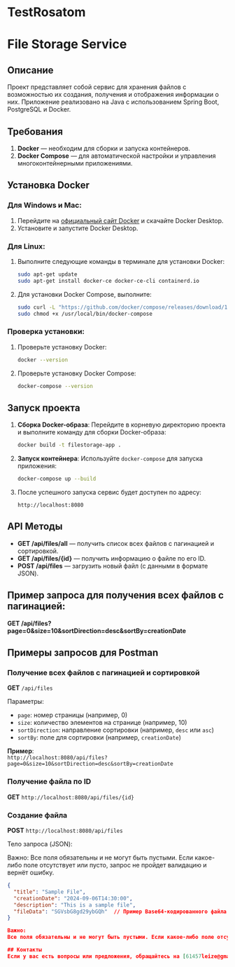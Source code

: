 # TestRosatom
# File Storage Service

## Описание
Проект представляет собой сервис для хранения файлов с возможностью их создания, получения и отображения информации о них. Приложение реализовано на Java с использованием Spring Boot, PostgreSQL и Docker.

## Требования
1. **Docker** — необходим для сборки и запуска контейнеров.
2. **Docker Compose** — для автоматической настройки и управления многоконтейнерными приложениями.

## Установка Docker

### Для Windows и Mac:
1. Перейдите на [официальный сайт Docker](https://www.docker.com/products/docker-desktop) и скачайте Docker Desktop.
2. Установите и запустите Docker Desktop.

### Для Linux:
1. Выполните следующие команды в терминале для установки Docker:
    ```bash
    sudo apt-get update
    sudo apt-get install docker-ce docker-ce-cli containerd.io
    ```
2. Для установки Docker Compose, выполните:
    ```bash
    sudo curl -L "https://github.com/docker/compose/releases/download/1.29.2/docker-compose-$(uname -s)-$(uname -m)" -o /usr/local/bin/docker-compose
    sudo chmod +x /usr/local/bin/docker-compose
    ```

### Проверка установки:
1. Проверьте установку Docker:
    ```bash
    docker --version
    ```
2. Проверьте установку Docker Compose:
    ```bash
    docker-compose --version
    ```

## Запуск проекта

1. **Сборка Docker-образа**:
    Перейдите в корневую директорию проекта и выполните команду для сборки Docker-образа:
    ```bash
    docker build -t filestorage-app .
    ```

2. **Запуск контейнера**:
    Используйте `docker-compose` для запуска приложения:
    ```bash
    docker-compose up --build
    ```

3. После успешного запуска сервис будет доступен по адресу:
    ```
    http://localhost:8080
    ```

## API Методы

- **GET /api/files/all** — получить список всех файлов с пагинацией и сортировкой.
- **GET /api/files/{id}** — получить информацию о файле по его ID.
- **POST /api/files** — загрузить новый файл (с данными в формате JSON).

## Пример запроса для получения всех файлов с пагинацией:
**GET /api/files?page=0&size=10&sortDirection=desc&sortBy=creationDate**

## Примеры запросов для Postman

### Получение всех файлов с пагинацией и сортировкой
**GET** `/api/files`

Параметры:
- `page`: номер страницы (например, 0)
- `size`: количество элементов на странице (например, 10)
- `sortDirection`: направление сортировки (например, `desc` или `asc`)
- `sortBy`: поле для сортировки (например, `creationDate`)

**Пример**:  
    ```
    http://localhost:8080/api/files?page=0&size=10&sortDirection=desc&sortBy=creationDate
    ```

### Получение файла по ID
**GET** `http://localhost:8080/api/files/{id}`


### Создание файла
**POST** `http://localhost:8080/api/files`


Тело запроса (JSON):

Важно:
Все поля обязательны и не могут быть пустыми. Если какое-либо поле отсутствует или пусто, запрос не пройдет валидацию и вернёт ошибку.

```json
{
  "title": "Sample File",
  "creationDate": "2024-09-06T14:30:00",
  "description": "This is a sample file",
  "fileData": "SGVsbG8gd29ybGQh"  // Пример Base64-кодированного файла
}

Важно:
Все поля обязательны и не могут быть пустыми. Если какое-либо поле отсутствует или пусто, запрос не пройдет валидацию и вернёт ошибку.

## Контакты
Если у вас есть вопросы или предложения, обращайтесь на [61457leize@gmail.com].
